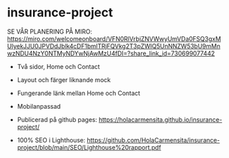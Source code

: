 # insurance-project

SE VÅR PLANERING PÅ MIRO:  https://miro.com/welcomeonboard/VFN0RlVrbjZNVWwyUmVDa0FSQ3gxMUlyekJJU0JPVDdJblk4cDF1bmlTRjFQVkg2T3pZWlQ5UnNNZW53bU9mMnwzNDU4NzY0NTMyNDYwNjAwMzU4fDI=?share_link_id=730699077442


* Två sidor, Home och Contact

* Layout och färger liknande mock

* Fungerande länk mellan Home och Contact

* Mobilanpassad

* Publicerad på github pages: https://holacarmensita.github.io/insurance-project/

* 100% SEO i Lighthouse: https://github.com/HolaCarmensita/insurance-project/blob/main/SEO/Lighthouse%20rapport.pdf

